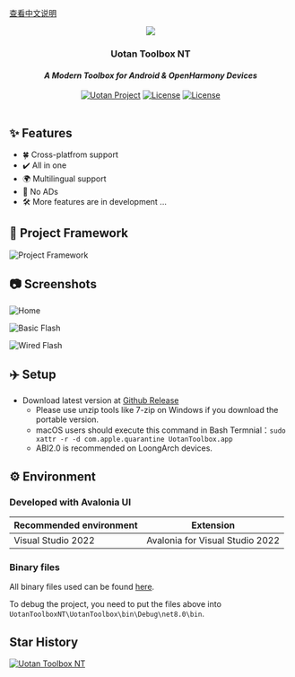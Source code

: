 <a href="https://github.com/Uotan-Dev/UotanToolboxNT/blob/main/README.md">查看中文说明</a>

<div id="header" align="center">
	<img src="https://raw.githubusercontent.com/Uotan-Dev/UotanToolboxNT/main/UotanToolbox/Assets/OIG.N5o-removebg-preview.png" ></img> 
	<h3>Uotan Toolbox NT</h3>
	<h4><i>A Modern Toolbox for Android & OpenHarmony Devices</i></h4>
	<div id="badges" >
		<a href="https://www.uotan.cn/"><img src="https://img.shields.io/badge/Uotan Project-ff4e45?style=for-the-badge" alt="Uotan Project"/></a> 
		<a href="https://github.com/Uotan-Dev/UotanToolboxNT/blob/main/LICENSE"><img src="https://img.shields.io/github/license/Uotan-Dev/UotanToolboxNT?style=for-the-badge" alt="License"/></a>
		<a href="https://qm.qq.com/cgi-bin/qm/qr?_wv=1027&k=9IrUA3Rd5Gf6_h9WilwiO8U784SIkXYR&authKey=%2FxSq3qNpRX0i%2BE4lcMijNr3KNFDfdc2sIkcCXxhb4sqsZWHkIcktnkzyQmRNeW8T&noverify=0&group_code=975952599"><img src="https://img.shields.io/badge/QQ%20Group-4379c4?style=for-the-badge" alt="License"/></a>
	</div>
</div>
<br/>

## ✨ Features

- 🍀 Cross-platfrom support
- ✔️ All in one
- 🌍 Multilingual support
- 🚫 No ADs
- 🛠 More features are in development ...

## 🚩 Project Framework

![Project Framework](https://github.com/user-attachments/assets/629e7a61-e7ef-4102-a13c-3264a20714a2)


## 📷 Screenshots

![Home](https://i.ibb.co/9TLTYd5/2024-08-02-220430.webp)

![Basic Flash](https://i.ibb.co/Lh3fFHH/2024-08-02-220450.webp)

![Wired Flash](https://i.ibb.co/NTSrQHH/2024-08-02-220542.webp)

## ✈️ Setup

- Download latest version at [Github Release](https://github.com/Uotan-Dev/UotanToolboxNT/releases)
	- Please use unzip tools like 7-zip on Windows if you download the portable version.
	- macOS users should execute this command in Bash Termnial：`sudo xattr -r -d com.apple.quarantine UotanToolbox.app`
	- ABI2.0 is recommended on LoongArch devices.

## ⚙️ Environment

### Developed with Avalonia UI

| Recommended environment | Extension |
| --- | ----------- |
| Visual Studio 2022 | Avalonia for Visual Studio 2022 |

### Binary files

All binary files used can be found [here](https://github.com/Uotan-Dev/UotanToolboxNT.Binary).

To debug the project, you need to put the files above into `UotanToolboxNT\UotanToolbox\bin\Debug\net8.0\bin`.


## Star History

[![Uotan Toolbox NT](https://api.star-history.com/svg?repos=Uotan-Dev/UotanToolboxNT&type=Date)](https://star-history.com/#Uotan-Dev/UotanToolboxNT&Date)
